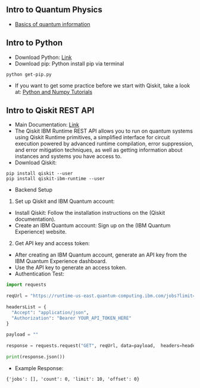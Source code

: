 ## Intro to Quantum Physics
* [Basics of quantum information](https://learning.quantum.ibm.com/course/basics-of-quantum-information/single-systems)

## Intro to Python 
* Download Python: [Link](https://www.python.org/downloads/)
* Download pip: Python install pip via terminal
```
python get-pip.py
```
* If you want to get some practice before we start with Qiskit, take a look at: [Python and Numpy Tutorials](https://cs231n.github.io/python-numpy-tutorial/)

## Intro to Qiskit REST API
* Main Documentation: [Link](https://docs.quantum.ibm.com/api/runtime)
* The Qiskit IBM Runtime REST API allows you to run on quantum systems using Qiskit Runtime primitives, a simplified interface for circuit execution powered by advanced runtime compilation, error suppression, and error mitigation techniques, as well as getting information about instances and systems you have access to.
* Download Qiskit:
``` 
pip install qiskit --user
pip install qiskit-ibm-runtime --user
```
* Backend Setup
1. Set up Qiskit and IBM Quantum account:
* Install Qiskit: Follow the installation instructions on the (Qiskit documentation).
* Create an IBM Quantum account: Sign up on the (IBM Quantum Experience) website.

2. Get API key and access token:
* After creating an IBM Quantum account, generate an API key from the IBM Quantum Experience dashboard.
* Use the API key to generate an access token.
* Authentication Test:
```python
import requests
 
reqUrl = "https://runtime-us-east.quantum-computing.ibm.com/jobs?limit=10&offset=0&exclude_params=true"
 
headersList = {
  "Accept": "application/json",
  "Authorization": "Bearer YOUR_API_TOKEN_HERE" 
}
 
payload = ""
 
response = requests.request("GET", reqUrl, data=payload,  headers=headersList)
 
print(response.json())
```
* Example Response:
```
{'jobs': [], 'count': 0, 'limit': 10, 'offset': 0}
```
